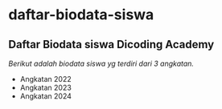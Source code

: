 # daftar-biodata-siswa

Daftar Biodata siswa Dicoding Academy
--
*Berikut adalah biodata siswa yg terdiri dari 3 angkatan.*
- Angkatan 2022
- Angkatan 2023
- Angkatan 2024
